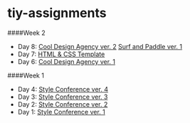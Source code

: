 # tiy-assignments

####Week 2
* Day 8: [Cool Design Agency ver. 2](http://xinyu0.github.io/tiy-assignments/day_08/cool_design_agency)
[Surf and Paddle ver. 1](http://xinyu0.github.io/tiy-assignments/day_08/surf_and_paddle/)
* Day 7: [HTML & CSS Template](http://xinyu0.github.io/tiy-assignments/day_07/HTMLCSStemplate)
* Day 6: [Cool Design Agency ver. 1](http://xinyu0.github.io/tiy-assignments/day_06/recreate%20a%20mock-up%20for%20a%20homepage%20site/)

####Week 1
* Day 4: [Style Conference ver. 4](http://xinyu0.github.io/tiy-assignments/day_04/)
* Day 3: [Style Conference ver. 3](http://xinyu0.github.io/tiy-assignments/day_03/)
* Day 2: [Style Conference ver. 2](http://xinyu0.github.io/tiy-assignments/day_02/)
* Day 1: [Style Conference ver. 1](http://xinyu0.github.io/tiy-assignments/day_01/)
